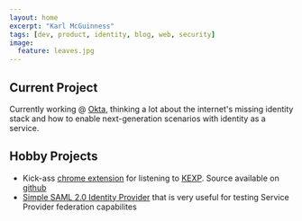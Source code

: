 ```yaml
---
layout: home
excerpt: "Karl McGuinness"
tags: [dev, product, identity, blog, web, security]
image:
  feature: leaves.jpg
---
```



## Current Project

Currently working @ [Okta](https://www.okta.com), thinking a lot about the internet's missing identity stack and how to enable next-generation scenarios with identity as a service.

## Hobby Projects

- Kick-ass [chrome extension](https://chrome.google.com/webstore/detail/kexp-streaming-player-lis/aoomledhkicfjimnbdcpdlkppkoloddj/related?hl=en-US&utm_source=chrome-ntp-launcher) for listening to [KEXP](www.kexp.org).  Source available on [github](https://github.com/mcguinness/kexp-extension)
- [Simple SAML 2.0 Identity Provider](https://github.com/mcguinness/saml-idp) that is very useful for testing Service Provider federation capabilites
